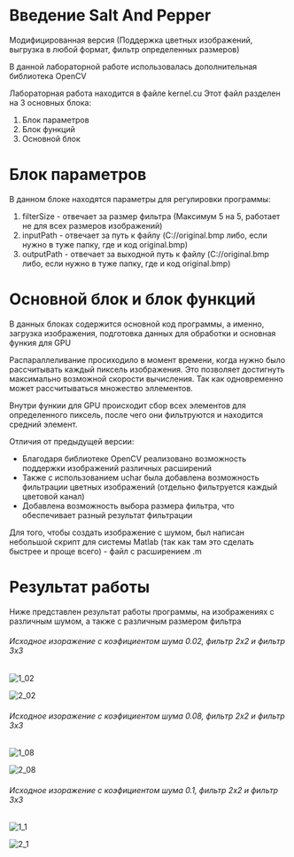 # Введение Salt And Pepper
Модифицированная версия (Поддержка цветных изображений, выгрузка в любой формат, фильтр определенных размеров)

В данной лабораторной работе использовалась дополнительная библиотека OpenCV

Лабораторная работа находится в файле kernel.cu
Этот файл разделен на 3 основных блока:
1. Блок параметров
2. Блок функций
3. Основной блок

# Блок параметров

В данном блоке находятся параметры для регулировки программы:
1. filterSize  - отвечает за размер фильтра (Максимум 5 на 5, работает не для всех размеров изображений)
2. inputPath  - отвечает за путь к файлу (C://original.bmp либо, если нужно в туже папку, где и код original.bmp)
3. outputPath - отвечает за выходной путь к файлу (C://original.bmp либо, если нужно в туже папку, где и код original.bmp)

# Основной блок и блок функций

В данных блоках содержится основной код программы, а именно, загрузка изображения, подготовка данных для обработки и основная функия для GPU

Распараллеливание просиходило в момент времени, когда нужно было рассчитывать каждый пиксель изображения. Это позволяет достигнуть максимально возможной скорости вычисления. Так как одновременно может рассчитываться множество эллементов. 

Внутри функии для GPU происходит сбор всех элементов для определенного пиксель, после чего они фильтруются и находится средний элемент.

Отличия от предыдущей версии:
- Благодаря библиотеке OpenCV реализовано возможность поддержки изображений различных расширений
- Также с использованием uchar была добавлена возможность фильтрации цветных изображений (отдельно фильтруется каждый цветовой канал)
- Добавлена возможность выбора размера фильтра, что обеспечивает разный результат фильтрации

Для того, чтобы создать изображение с шумом, был написан небольшой скрипт для системы Matlab (так как там это сделать быстрее и проще всего) - файл с расширением .m

# Результат работы

Ниже представлен результат работы программы, на изображениях с различным шумом, а также с различным размером фильтра

###### Исходное изоражение с коэфициентом шума 0.02, фильтр 2х2 и фильтр 3х3

![1_02](https://user-images.githubusercontent.com/31400073/198891599-9c814f8b-9416-4d86-bf9a-1ae1d1507ed5.jpg)

![2_02](https://user-images.githubusercontent.com/31400073/198891608-9c1bd14e-f1f0-4afd-b17e-af55b8606eaf.jpg)

###### Исходное изоражение с коэфициентом шума 0.08, фильтр 2х2 и фильтр 3х3

![1_08](https://user-images.githubusercontent.com/31400073/198891654-25ba7107-8267-4e45-ad89-c7967ab14279.jpg)

![2_08](https://user-images.githubusercontent.com/31400073/198891664-d9534329-61f4-422a-bd42-15171e809908.jpg)

###### Исходное изоражение с коэфициентом шума 0.1, фильтр 2х2 и фильтр 3х3

![1_1](https://user-images.githubusercontent.com/31400073/198891680-2913060b-0a38-435a-b4b8-c0dde270e81a.jpg)

![2_1](https://user-images.githubusercontent.com/31400073/198891683-acee5629-fcf4-4719-b2bc-751ed526e2d8.jpg)
